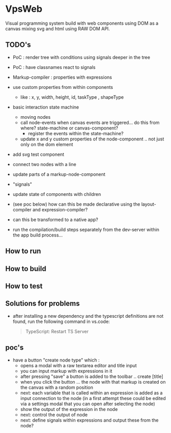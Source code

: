 # VpsWeb

Visual programming system build with web components using DOM as a canvas mixing svg and html using RAW DOM API.

## TODO's

- PoC : render tree with conditions using signals deeper in the tree
- PoC : have classnames react to signals

- Markup-compiler : properties with expressions


- use custom properties from within components
    - like : x, y, width, height, id, taskType , shapeType

- basic interaction state machine
    - moving nodes
    - call node-events when canvas events are triggered... do this from where? state-machine or canvas-component?
        - register the events within the state-machine?
    - update x and y custom properties of the node-component ..  not just only on the dom element

- add svg test component
- connect two nodes with a line

- update parts of a markup-node-component

- "signals"
- update state of components with children

- (see poc below) how can this be made declarative using the layout-compiler and expression-compiler?

- can this be transformed to a native app?

- run the compilation/build steps separately from the dev-server within the app build process...

## How to run


## How to build


## How to test


## Solutions for problems

- after installing a new dependency and the typescript definitions are not found, run the following command in vs.code:
    >TypeScript: Restart TS Server

## poc's

- have a button "create node type" which :
    - opens a modal with a raw textarea editor and title input
    - you can input markup with expressions in it
    - after pressing "save" a button is added to the toolbar .. create [title]
    - when you click the button ... the node with that markup is created on the canvas with a random position
    - next: each variable that is called within an expression is added as a input connection to the node
       (in a first attempt these could be edited via a settings modal that you can open after selecting the node)
    - show the output of the expression in the node
    - next: control the output of node
    - next: define signals within expressions and output these from the node?
